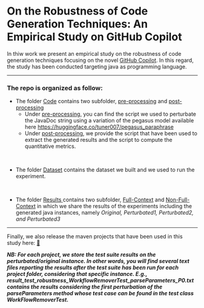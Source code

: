 # On the Robustness of Code Generation Techniques: An Empirical Study on GitHub Copilot

In thiw work we present an empirical study on the robustness of code generation techniques focusing on the novel <a href="https://copilot.github.com">GitHub Copilot</a>.
In this regard, the study has been conducted targeting java as programming language.

----------------

### The repo is organized as follow:

* The folder <a href="https://github.com/copilot-robustness/robustness/tree/main/Code">Code</a> contains two subfolder, <a href="https://github.com/copilot-robustness/robustness/tree/main/Code/pre-processing">pre-processing</a> and <a href="https://github.com/copilot-robustness/robustness/tree/main/Code/post-processing">post-processing</a>
  <br>
  * Under <a href="https://github.com/copilot-robustness/robustness/tree/main/Code/pre-processing">pre-processing</a>, you can find the script we used to perturbate the JavaDoc string using a variation of the pegasus model available here https://huggingface.co/tuner007/pegasus_paraphrase
    <br>
  * Under <a href="https://github.com/copilot-robustness/robustness/tree/main/Code/post-processing">post-processing</a>, we provide the script that have been used to extract the generated results and the script to compute the quantitative metrics.
<br>

* The folder <a href="https://github.com/copilot-robustness/robustness/tree/main/Dataset">Dataset</a> contains the dataset we built and we used to run the experiment.
<br>

* The folder <a href="https://github.com/copilot-robustness/robustness/tree/main/Results"> Results </a> contains two subfolder, <a href="https://github.com/copilot-robustness/robustness/tree/main/Results/Full-Context">Full-Context</a> and <a href="https://github.com/copilot-robustness/robustness/tree/main/Results/Non-Full-Context">Non-Full-Context</a> in which we share the results of the experiments including the generated java instances, namely *Original, Perturbated1, Perturbated2, and Perturbated3*


----------------

Finally, we also release the maven projects that have been used in this study here: <a href="https://drive.google.com/drive/folders/1oDoQaIbHPb9kh8VDw0x2aE6Y7kkOFpBQ?usp=sharing">:open_file_folder:</a>

<b><i>NB: For each project, we store the test suite results on the perturbated/original instance. 
In other words, you will find several text files reporting the results after the test suite has been run for each project folder, considering that specific instance. E.g., *result_test_robustness_WorkflowRemoverTest_parseParameters_P0.txt* contains the results considering the first perturbation of the parseParameters method whose test case can be found in the test class WorkFlowRemoverTest.</i></b>
